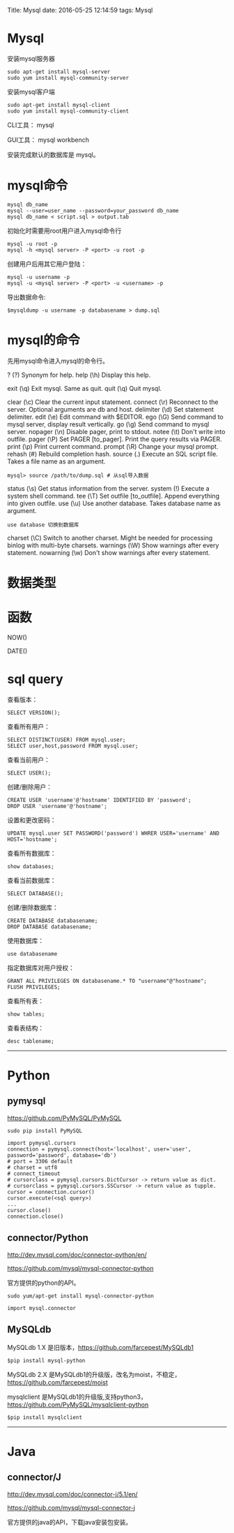 Title: Mysql
date: 2016-05-25 12:14:59
tags: Mysql



# Mysql

安装mysql服务器

    sudo apt-get install mysql-server
    sudo yum install mysql-community-server

安装mysql客户端

    sudo apt-get install mysql-client
    sudo yum install mysql-community-client

CLI工具： mysql

GUI工具： mysql workbench

安装完成默认的数据库是 mysql。

# mysql命令

    mysql db_name
    mysql --user=user_name --password=your_password db_name
    mysql db_name < script.sql > output.tab

初始化时需要用root用户进入mysql命令行

    mysql -u root -p
    mysql -h <mysql server> -P <port> -u root -p

创建用户后用其它用户登陆：

    mysql -u username -p
    mysql -u <mysql server> -P <port> -u <username> -p

导出数据命令:

    $mysqldump -u username -p databasename > dump.sql

# mysql的命令

先用mysql命令进入mysql的命令行。

?         (\?) Synonym for help.
help      (\h) Display this help.

exit      (\q) Exit mysql. Same as quit.
quit      (\q) Quit mysql.

clear     (\c) Clear the current input statement.
connect   (\r) Reconnect to the server. Optional arguments are db and host.
delimiter (\d) Set statement delimiter.
edit      (\e) Edit command with \$EDITOR.
ego       (\G) Send command to mysql server, display result vertically.
go        (\g) Send command to mysql server.
nopager   (\n) Disable pager, print to stdout.
notee     (\t) Don't write into outfile.
pager     (\P) Set PAGER [to_pager]. Print the query results via PAGER.
print     (\p) Print current command.
prompt    (\R) Change your mysql prompt.
rehash    (\#) Rebuild completion hash.
source    (\.) Execute an SQL script file. Takes a file name as an argument.

    mysql> source /path/to/dump.sql # 从sql导入数据

status    (\s) Get status information from the server.
system    (\!) Execute a system shell command.
tee       (\T) Set outfile [to_outfile]. Append everything into given outfile.
use       (\u) Use another database. Takes database name as argument.

    use database 切换到数据库

charset   (\C) Switch to another charset. Might be needed for processing binlog with multi-byte charsets.
warnings  (\W) Show warnings after every statement.
nowarning (\w) Don't show warnings after every statement.

# 数据类型

# 函数

NOW()

DATE()

# sql query

查看版本：

    SELECT VERSION();

查看所有用户：

    SELECT DISTINCT(USER) FROM mysql.user;
    SELECT user,host,password FROM mysql.user;

查看当前用户：

    SELECT USER();

创建/删除用户：

    CREATE USER 'username'@'hostname' IDENTIFIED BY 'password';
    DROP USER 'username'@'hostname';

设置和更改密码：

    UPDATE mysql.user SET PASSWORD('password') WHRER USER='username' AND HOST='hostname';

查看所有数据库：

    show databases;

查看当前数据库：

    SELECT DATABASE();

创建/删除数据库：

    CREATE DATABASE databasename;
    DROP DATABASE databasename;

使用数据库：

    use databasename

指定数据库对用户授权：

    GRANT ALL PRIVILEGES ON databasename.* TO "username"@"hostname";
    FLUSH PRIVILEGES;

查看所有表：

    show tables;

查看表结构：

    desc tablename;

***

# Python

## pymysql

<https://github.com/PyMySQL/PyMySQL>

    sudo pip install PyMySQL

    import pymysql.cursors
    connection = pymysql.connect(host='localhost', user='user', password='password', database='db')
    # port = 3306 default
    # charset = utf8
    # connect_timeout
    # cursorclass = pymysql.cursors.DictCursor -> return value as dict.
    # cursorclass = pymysql.cursors.SSCursor -> return value as tupple.
    cursor = connection.cursor()
    cursor.execute(<sql query>)
    ...
    cursor.close()
    connection.close()

## connector/Python

<http://dev.mysql.com/doc/connector-python/en/>

<https://github.com/mysql/mysql-connector-python>

官方提供的python的API。

    sudo yum/apt-get install mysql-connector-python

    import mysql.connector

## MySQLdb

MySQLdb 1.X 是旧版本，<https://github.com/farcepest/MySQLdb1>

    $pip install mysql-python

MySQLdb 2.X 是MySQLdb1的升级版，改名为moist，不稳定， <https://github.com/farcepest/moist>

mysqlclient 是MySQLdb1的升级版,支持python3， <https://github.com/PyMySQL/mysqlclient-python>

    $pip install mysqlclient

***

# Java

## connector/J

<http://dev.mysql.com/doc/connector-j/5.1/en/>

<https://github.com/mysql/mysql-connector-j>

官方提供的java的API，下载java安装包安装。

